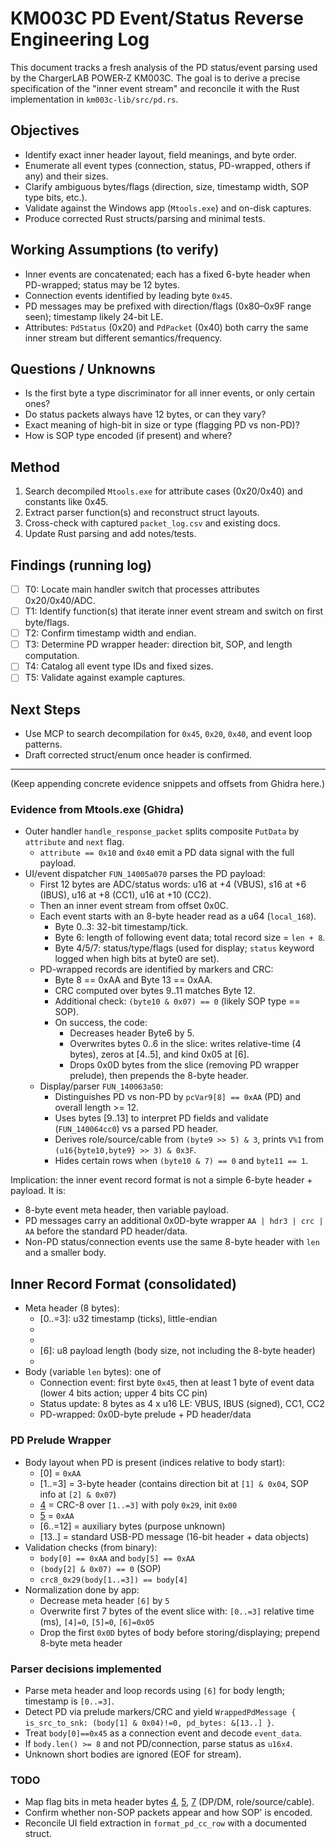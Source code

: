# KM003C PD Event/Status Reverse Engineering Log

This document tracks a fresh analysis of the PD status/event parsing used by the ChargerLAB POWER‑Z KM003C. The goal is to derive a precise specification of the "inner event stream" and reconcile it with the Rust implementation in `km003c-lib/src/pd.rs`.

## Objectives
- Identify exact inner header layout, field meanings, and byte order.
- Enumerate all event types (connection, status, PD-wrapped, others if any) and their sizes.
- Clarify ambiguous bytes/flags (direction, size, timestamp width, SOP type bits, etc.).
- Validate against the Windows app (`Mtools.exe`) and on-disk captures.
- Produce corrected Rust structs/parsing and minimal tests.

## Working Assumptions (to verify)
- Inner events are concatenated; each has a fixed 6-byte header when PD-wrapped; status may be 12 bytes.
- Connection events identified by leading byte `0x45`.
- PD messages may be prefixed with direction/flags (0x80–0x9F range seen); timestamp likely 24-bit LE.
- Attributes: `PdStatus` (0x20) and `PdPacket` (0x40) both carry the same inner stream but different semantics/frequency.

## Questions / Unknowns
- Is the first byte a type discriminator for all inner events, or only certain ones?
- Do status packets always have 12 bytes, or can they vary?
- Exact meaning of high-bit in size or type (flagging PD vs non-PD)?
- How is SOP type encoded (if present) and where?

## Method
1) Search decompiled `Mtools.exe` for attribute cases (0x20/0x40) and constants like 0x45.
2) Extract parser function(s) and reconstruct struct layouts.
3) Cross-check with captured `packet_log.csv` and existing docs.
4) Update Rust parsing and add notes/tests.

## Findings (running log)
- [ ] T0: Locate main handler switch that processes attributes 0x20/0x40/ADC.
- [ ] T1: Identify function(s) that iterate inner event stream and switch on first byte/flags.
- [ ] T2: Confirm timestamp width and endian.
- [ ] T3: Determine PD wrapper header: direction bit, SOP, and length computation.
- [ ] T4: Catalog all event type IDs and fixed sizes.
- [ ] T5: Validate against example captures.

## Next Steps
- Use MCP to search decompilation for `0x45`, `0x20`, `0x40`, and event loop patterns.
- Draft corrected struct/enum once header is confirmed.

---
(Keep appending concrete evidence snippets and offsets from Ghidra here.)


### Evidence from Mtools.exe (Ghidra)
- Outer handler `handle_response_packet` splits composite `PutData` by `attribute` and `next` flag.
  - `attribute == 0x10` and `0x40` emit a PD data signal with the full payload.
- UI/event dispatcher `FUN_14005a070` parses the PD payload:
  - First 12 bytes are ADC/status words: u16 at +4 (VBUS), s16 at +6 (IBUS), u16 at +8 (CC1), u16 at +10 (CC2).
  - Then an inner event stream from offset 0x0C.
  - Each event starts with an 8-byte header read as a u64 (`local_168`).
    - Byte 0..3: 32-bit timestamp/tick.
    - Byte 6: length of following event data; total record size = `len + 8`.
    - Byte 4/5/7: status/type/flags (used for display; `status` keyword logged when high bits at byte0 are set).
  - PD-wrapped records are identified by markers and CRC:
    - Byte 8 == 0xAA and Byte 13 == 0xAA.
    - CRC computed over bytes 9..11 matches Byte 12.
    - Additional check: `(byte10 & 0x07) == 0` (likely SOP type == SOP).
    - On success, the code:
      - Decreases header Byte6 by 5.
      - Overwrites bytes 0..6 in the slice: writes relative-time (4 bytes), zeros at [4..5], and kind 0x05 at [6].
      - Drops 0x0D bytes from the slice (removing PD wrapper prelude), then prepends the 8-byte header.
  - Display/parser `FUN_140063a50`:
    - Distinguishes PD vs non-PD by `pcVar9[8] == 0xAA` (PD) and overall length >= 12.
    - Uses bytes [9..13] to interpret PD fields and validate (`FUN_140064cc0`) vs a parsed PD header.
    - Derives role/source/cable from `(byte9 >> 5) & 3`, prints `V%1` from `(u16{byte10,byte9} >> 3) & 0x3F`.
    - Hides certain rows when `(byte10 & 7) == 0` and `byte11 == 1`.

Implication: the inner event record format is not a simple 6-byte header + payload. It is:
- 8-byte event meta header, then variable payload.
- PD messages carry an additional 0x0D-byte wrapper `AA | hdr3 | crc | AA` before the standard PD header/data.
- Non-PD status/connection events use the same 8-byte header with `len` and a smaller body.

## Inner Record Format (consolidated)
- Meta header (8 bytes):
  - [0..=3]: u32 timestamp (ticks), little-endian
  - [4]: flags/status (used by UI; DP/DM bit encoded here)
  - [5]: flags/status (unknown semantics)
  - [6]: u8 payload length (body size, not including the 8-byte header)
  - [7]: flags/status (unknown semantics)
- Body (variable `len` bytes): one of
  - Connection event: first byte `0x45`, then at least 1 byte of event data (lower 4 bits action; upper 4 bits CC pin)
  - Status update: 8 bytes as 4 x u16 LE: VBUS, IBUS (signed), CC1, CC2
  - PD-wrapped: 0x0D-byte prelude + PD header/data

### PD Prelude Wrapper
- Body layout when PD is present (indices relative to body start):
  - [0] = `0xAA`
  - [1..=3] = 3-byte header (contains direction bit at `[1] & 0x04`, SOP info at `[2] & 0x07`)
  - [4] = CRC-8 over `[1..=3]` with poly `0x29`, init `0x00`
  - [5] = `0xAA`
  - [6..=12] = auxiliary bytes (purpose unknown)
  - [13..] = standard USB-PD message (16-bit header + data objects)
- Validation checks (from binary):
  - `body[0] == 0xAA` and `body[5] == 0xAA`
  - `(body[2] & 0x07) == 0` (SOP)
  - `crc8_0x29(body[1..=3]) == body[4]`
- Normalization done by app:
  - Decrease meta header `[6]` by `5`
  - Overwrite first 7 bytes of the event slice with: `[0..=3]` relative time (ms), `[4]=0`, `[5]=0`, `[6]=0x05`
  - Drop the first `0x0D` bytes of body before storing/displaying; prepend 8-byte meta header

### Parser decisions implemented
- Parse meta header and loop records using `[6]` for body length; timestamp is `[0..=3]`.
- Detect PD via prelude markers/CRC and yield `WrappedPdMessage { is_src_to_snk: (body[1] & 0x04)!=0, pd_bytes: &[13..] }`.
- Treat `body[0]==0x45` as a connection event and decode `event_data`.
- If `body.len() >= 8` and not PD/connection, parse status as `u16x4`.
- Unknown short bodies are ignored (EOF for stream).

### TODO
- Map flag bits in meta header bytes [4], [5], [7] (DP/DM, role/source/cable).
- Confirm whether non-SOP packets appear and how SOP' is encoded.
- Reconcile UI field extraction in `format_pd_cc_row` with a documented struct.

